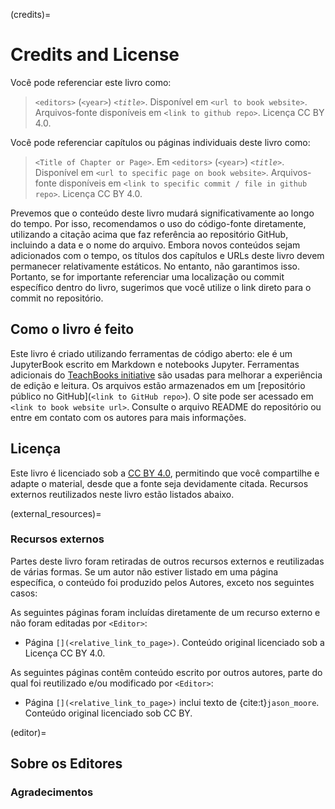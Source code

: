 (credits)=
# Credits and License

Você pode referenciar este livro como:

> `<editors>` (`<year>`) _`<title>`_. Disponível em `<url to book website>`. Arquivos-fonte disponíveis em `<link to github repo>`. Licença CC BY 4.0.

Você pode referenciar capítulos ou páginas individuais deste livro como:

> `<Title of Chapter or Page>`. Em `<editors>` (`<year>`) _`<title>`_. Disponível em `<url to specific page on book website>`. Arquivos-fonte disponíveis em `<link to specific commit / file in github repo>`. Licença CC BY 4.0.

Prevemos que o conteúdo deste livro mudará significativamente ao longo do tempo. Por isso, recomendamos o uso do código-fonte diretamente, utilizando a citação acima que faz referência ao repositório GitHub, incluindo a data e o nome do arquivo. Embora novos conteúdos sejam adicionados com o tempo, os títulos dos capítulos e URLs deste livro devem permanecer relativamente estáticos. No entanto, não garantimos isso. Portanto, se for importante referenciar uma localização ou commit específico dentro do livro, sugerimos que você utilize o link direto para o commit no repositório.

## Como o livro é feito

Este livro é criado utilizando ferramentas de código aberto: ele é um JupyterBook escrito em Markdown e notebooks Jupyter. Ferramentas adicionais do [TeachBooks initiative](https://teachbooks.io/) são usadas para melhorar a experiência de edição e leitura. Os arquivos estão armazenados em um [repositório público no GitHub](`<link to GitHub repo>`). O site pode ser acessado em `<link to book website url>`. Consulte o arquivo README do repositório ou entre em contato com os autores para mais informações.

## Licença

Este livro é licenciado sob a [CC BY 4.0](https://creativecommons.org/licenses/by/4.0/), permitindo que você compartilhe e adapte o material, desde que a fonte seja devidamente citada. Recursos externos reutilizados neste livro estão listados abaixo.

(external_resources)=
### Recursos externos

Partes deste livro foram retiradas de outros recursos externos e reutilizadas de várias formas. Se um autor não estiver listado em uma página específica, o conteúdo foi produzido pelos Autores, exceto nos seguintes casos:

As seguintes páginas foram incluídas diretamente de um recurso externo e não foram editadas por `<Editor>`:
- Página `[](<relative_link_to_page>)`. Conteúdo original licenciado sob a Licença CC BY 4.0.

As seguintes páginas contêm conteúdo escrito por outros autores, parte do qual foi reutilizado e/ou modificado por `<Editor>`:
- Página `[](<relative_link_to_page>)` inclui texto de {cite:t}`jason_moore`. Conteúdo original licenciado sob CC BY.

(editor)=
## Sobre os Editores

### Agradecimentos
